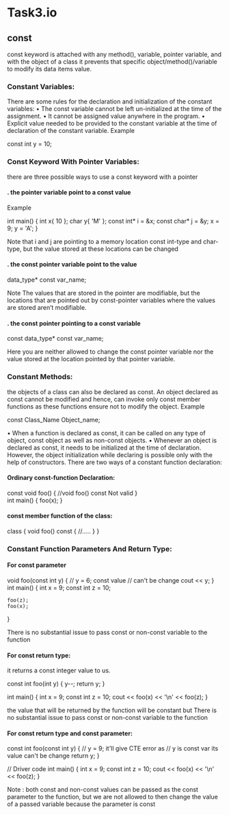 # Task3.io
## const
 const keyword is attached with any method(), variable, pointer variable, and with the object of a class it prevents that specific object/method()/variable to modify its data items value.
### Constant Variables:
There are some rules for the declaration and initialization of the constant variables:
•	The const variable cannot be left un-initialized at the time of the assignment.
•	It cannot be assigned value anywhere in the program.
•	Explicit value needed to be provided to the constant variable at the time of declaration of the constant variable.
Example 

>
const int y = 10;
>

### Const Keyword With Pointer Variables:
there are three possible ways to use a const keyword with a pointer
#### . the pointer variable point to a const value
Example
>
int main()
{
    int x{ 10 };
    char y{ 'M' };
    const int* i = &x;
    const char* j = &y;
     x = 9;
     y = 'A';
 }
>

Note that i and j are pointing to a memory location const int-type and char-type, but the value stored at these locations can be changed 
#### . the const pointer variable point to the value
>
data_type* const var_name;
>

Note  The values that are stored in the pointer are modifiable, but the locations that are pointed out by const-pointer variables where the values are stored aren’t modifiable. 

#### . the const pointer pointing to a const variable
>
const data_type* const var_name;
>

Here  you are neither allowed to change the const pointer variable nor the value stored at the location pointed by that pointer variable.
### Constant Methods:
the objects of a class can also be declared as const. An object declared as const cannot be modified and hence, can invoke only const member functions as these functions ensure not to modify the object.
Example
>
const Class_Name Object_name;
>
•	When a function is declared as const, it can be called on any type of object, const object as well as non-const objects.
•	Whenever an object is declared as const, it needs to be initialized at the time of declaration. However, the object initialization while declaring is possible only with the help of constructors.
There are two ways of a constant function declaration:
#### Ordinary const-function Declaration:
>
const void foo()
{
   //void foo() const Not valid
}                  
int main()
{
   foo(x);
} 
>
####  const member function of the class:
>
class
{
   void foo() const
   {
       //.....
   }
}
>
### Constant Function Parameters And Return Type:
#### For const parameter 
>
void foo(const int y)
{
    // y = 6; const value
    // can't be change
    cout << y;
}
int main()
{
    int x = 9;
    const int z = 10;
   
    foo(z);
    foo(x);
}
>
There is no substantial issue to pass const or non-const variable to the function
#### For const return type: 
 it returns a const integer value to us.
>
const int foo(int y)
{
    y--;
    return y;
}
 
int main()
{
    int x = 9;
    const int z = 10;
    cout << foo(x) << '\n' << foo(z);
 }
>
the value that will be returned by the function will be constant but There is no substantial issue to pass const or non-const variable to the function
#### For const return type and const parameter:
> 
const int foo(const int y)
{
    // y = 9; it'll give CTE error as
    // y is const var its value can't be change
    return y;
}
 
// Driver code
int main()
{
    int x = 9;
    const int z = 10;
    cout << foo(x) << '\n' << foo(z);
}
>
Note :
both const and non-const values can be passed as the const parameter to the function, but we are not allowed to then change the value of a passed variable because the parameter is const

